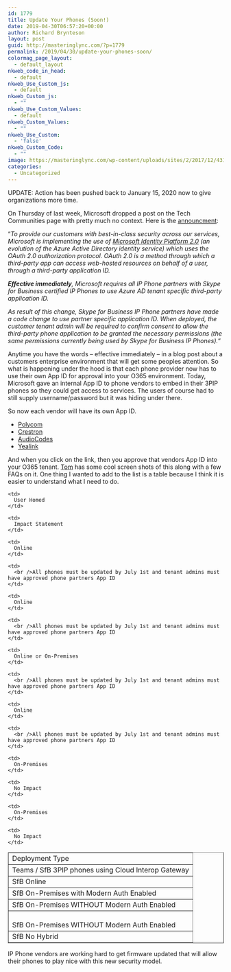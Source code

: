 ```yaml
---
id: 1779
title: Update Your Phones (Soon!)
date: 2019-04-30T06:57:20+00:00
author: Richard Brynteson
layout: post
guid: http://masteringlync.com/?p=1779
permalink: /2019/04/30/update-your-phones-soon/
colormag_page_layout:
  - default_layout
nkweb_code_in_head:
  - default
nkweb_Use_Custom_js:
  - default
nkweb_Custom_js:
  - ""
nkweb_Use_Custom_Values:
  - default
nkweb_Custom_Values:
  - ""
nkweb_Use_Custom:
  - 'false'
nkweb_Custom_Code:
  - ""
image: https://masteringlync.com/wp-content/uploads/sites/2/2017/12/4316445.jpg
categories:
  - Uncategorized
---
```

UPDATE: Action has been pushed back to January 15, 2020 now to give organizations more time.

On Thursday of last week, Microsoft dropped a post on the Tech Communities page with pretty much no context. Here is the [announcment](https://techcommunity.microsoft.com/t5/Skype-for-Business-Blog/OAuth-2-0-and-third-party-application-ID/ba-p/482876):

&#8220;_To provide our customers with best-in-class security across our services, Microsoft is implementing the use of&nbsp;_[_Microsoft Identity Platform 2.0_](https://docs.microsoft.com/en-us/azure/active-directory/develop/v2-permissions-and-consent)_&nbsp;(an evolution of the Azure Active Directory identity service) which uses the OAuth 2.0 authorization protocol. OAuth 2.0 is a method through which a third-party app can access web-hosted resources on behalf of a user, through a third-party application ID._

**_Effective immediately_**_, Microsoft requires all IP Phone partners with Skype for Business certified IP Phones to use Azure AD tenant specific third-party application ID._

_As result of this change, Skype for Business IP Phone partners have made a code change to use partner specific application ID. When deployed, the customer tenant admin will be required to confirm consent to allow the third-party phone application to be granted the necessary permissions (the same permissions currently being used by Skype for Business IP Phones)._&#8220;

Anytime you have the words &#8211; effective immediately &#8211; in a blog post about a customers enterprise environment that will get some peoples attention. So what is happening under the hood is that each phone provider now has to use their own App ID for approval into your O365 environment. Today, Microsoft gave an internal App ID to phone vendors to embed in their 3PIP phones so they could get access to services. The users of course had to still supply username/password but it was hiding under there.

So now each vendor will have its own App ID. 

  * [Polycom](https://login.microsoftonline.com/common/adminconsent?client_id=a850aaae-d5a5-4e82-877c-ce54ff916282&redirect_uri=https://dialin.plcm.vc/teams/postconsent.html)
  * [Crestron](https://support.crestron.com/app/answers/answer_view/a_id/1000349)
  * [AudioCodes](https://login.microsoftonline.com/common/adminconsent?client_id=da7b5888-f76d-4244-9688-afac90a03d49)
  * [Yealink](https://login.microsoftonline.com/common/adminconsent?client_id=f1faadeb-88b3-4852-8138-3b9e23b24619)

And when you click on the link, then you approve that vendors App ID into your O365 tenant. [Tom](https://tomtalks.blog/2019/04/all-skype-for-business-ip-phones-must-be-firmware-updated-by-july-1st-2019-to-continue-to-sign-into-office-365/) has some cool screen shots of this along with a few FAQs on it. One thing I wanted to add to the list is a table because I think it is easier to understand what I need to do.

<table class="wp-block-table" border="1">
  <tr>
    <td>
      Deployment Type
    </td>
    
    <td>
      User Homed
    </td>
    
    <td>
      Impact Statement
    </td>
  </tr>
  
  <tr>
    <td>
      Teams / SfB 3PIP phones using Cloud Interop Gateway
    </td>
    
    <td>
      Online
    </td>
    
    <td>
      <br />All phones must be updated by July 1st and tenant admins must have approved phone partners App ID
    </td>
  </tr>
  
  <tr>
    <td>
      SfB Online
    </td>
    
    <td>
      Online
    </td>
    
    <td>
      <br />All phones must be updated by July 1st and tenant admins must have approved phone partners App ID
    </td>
  </tr>
  
  <tr>
    <td>
      SfB On-Premises with Modern Auth Enabled
    </td>
    
    <td>
      Online or On-Premises
    </td>
    
    <td>
      <br />All phones must be updated by July 1st and tenant admins must have approved phone partners App ID
    </td>
  </tr>
  
  <tr>
    <td>
      SfB On-Premises WITHOUT Modern Auth Enabled
    </td>
    
    <td>
      Online
    </td>
    
    <td>
      <br />All phones must be updated by July 1st and tenant admins must have approved phone partners App ID
    </td>
  </tr>
  
  <tr>
    <td>
      <br />SfB On-Premises WITHOUT Modern Auth Enabled
    </td>
    
    <td>
      On-Premises
    </td>
    
    <td>
      No Impact
    </td>
  </tr>
  
  <tr>
    <td>
      SfB No Hybrid
    </td>
    
    <td>
      On-Premises
    </td>
    
    <td>
      No Impact
    </td>
  </tr>
</table>

IP Phone vendors are working hard to get firmware updated that will allow their phones to play nice with this new security model.